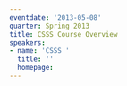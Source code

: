 ```yaml
---
eventdate: '2013-05-08'
quarter: Spring 2013
title: CSSS Course Overview
speakers:
- name: 'CSSS '
  title: ''
  homepage:
---
```

